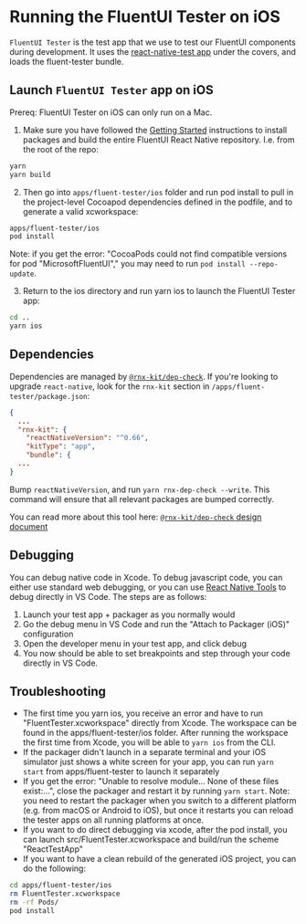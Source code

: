 # Running the FluentUI Tester on iOS

`FluentUI Tester` is the test app that we use to test our FluentUI components during development. It uses the [react-native-test app](https://github.com/microsoft/react-native-test-app) under the covers, and loads the fluent-tester bundle.

## Launch `FluentUI Tester` app on iOS

Prereq: FluentUI Tester on iOS can only run on a Mac.

1. Make sure you have followed the [Getting Started](../../../README.md) instructions to install packages and build the entire FluentUI React Native repository. I.e. from the root of the repo:

```sh
yarn
yarn build
```

2. Then go into `apps/fluent-tester/ios` folder and run pod install to pull in the project-level Cocoapod dependencies defined in the podfile, and to generate a valid xcworkspace:

```sh
apps/fluent-tester/ios
pod install
```

Note: if you get the error: "CocoaPods could not find compatible versions for pod "MicrosoftFluentUI"," you may need to run `pod install --repo-update`.

3. Return to the ios directory and run yarn ios to launch the FluentUI Tester app:

```sh
cd ..
yarn ios
```

## Dependencies

Dependencies are managed by
[`@rnx-kit/dep-check`](https://github.com/microsoft/rnx-kit/tree/main/packages/dep-check).
If you're looking to upgrade `react-native`, look for the `rnx-kit` section in
`/apps/fluent-tester/package.json`:

```json
{
  ...
  "rnx-kit": {
    "reactNativeVersion": "^0.66",
    "kitType": "app",
    "bundle": {
  ...
}
```

Bump `reactNativeVersion`, and run `yarn rnx-dep-check --write`. This command
will ensure that all relevant packages are bumped correctly.

You can read more about this tool here:
[`@rnx-kit/dep-check` design document](https://github.com/microsoft/rnx-kit/blob/main/docsite/docs/architecture/dependency-management.md)

## Debugging

You can debug native code in Xcode. To debug javascript code, you can either use standard web debugging, or you can use [React Native Tools](https://marketplace.visualstudio.com/items?itemName=msjsdiag.vscode-react-native) to debug directly in VS Code. The steps are as follows:

1. Launch your test app + packager as you normally would
2. Go the debug menu in VS Code and run the "Attach to Packager (iOS)" configuration
3. Open the developer menu in your test app, and click debug
4. You now should be able to set breakpoints and step through your code directly in VS Code.

## Troubleshooting

- The first time you yarn ios, you receive an error and have to run "FluentTester.xcworkspace" directly from Xcode. The workspace can be found in the apps/fluent-tester/ios folder. After running the workspace the first time from Xcode, you will be able to `yarn ios` from the CLI.
- If the packager didn't launch in a separate terminal and your iOS simulator just shows a white screen for your app, you can run `yarn start` from apps/fluent-tester to launch it separately
- If you get the error: "Unable to resolve module... None of these files exist:...", close the packager and restart it by running `yarn start`. Note: you need to restart the packager when you switch to a different platform (e.g. from macOS or Android to iOS), but once it restarts you can reload the tester apps on all running platforms at once.
- If you want to do direct debugging via xcode, after the pod install, you can launch src/FluentTester.xcworkspace and build/run the scheme "ReactTestApp"
- If you want to have a clean rebuild of the generated iOS project, you can do the following:

```sh
cd apps/fluent-tester/ios
rm FluentTester.xcworkspace
rm -rf Pods/
pod install
```
